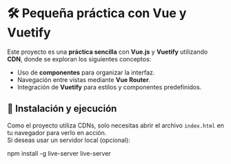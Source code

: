 # 🛠️ Pequeña práctica con Vue y Vuetify

Este proyecto es una **práctica sencilla** con **Vue.js** y **Vuetify** utilizando **CDN**, donde se exploran los siguientes conceptos:

- Uso de **componentes** para organizar la interfaz.
- Navegación entre vistas mediante **Vue Router**.
- Integración de **Vuetify** para estilos y componentes predefinidos.

## 🚀 Instalación y ejecución

Como el proyecto utiliza CDNs, solo necesitas abrir el archivo `index.html` en tu navegador para verlo en acción.  
Si deseas usar un servidor local (opcional):

npm install -g live-server
live-server
